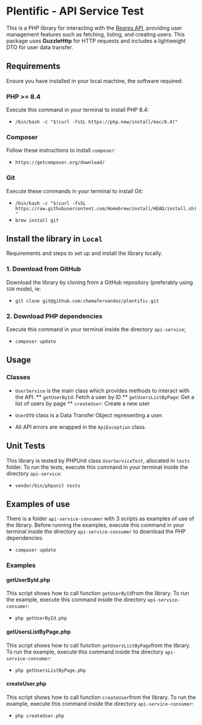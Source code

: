 # Plentific - API Service Test
This is a PHP library for interacting with the [Reqres API](https://reqres.in/), providing user management features such as fetching, listing, and creating users. This package uses **GuzzleHttp** for HTTP requests and includes a lightweight DTO for user data transfer.

## Requirements
Ensure you have installed in your local machine, the software required:

### PHP >= 8.4
Execute this command in your terminal to install PHP 8.4:
* `/bin/bash -c "$(curl -fsSL https://php.new/install/mac/8.4)"`

### Composer
Follow these instructions to install `composer`:
* `https://getcomposer.org/download/`

### Git
Execute these commands in your terminal to install Git:
* `/bin/bash -c "$(curl -fsSL https://raw.githubusercontent.com/Homebrew/install/HEAD/install.sh)"`
* `brew install git`

## Install the library in `Local`
Requirements and steps to set up and install the library locally.

### 1. Download from GitHub
Download the library by cloning from a GitHub repository (preferably using `SSH` mode), ie:
* `git clone git@github.com:chemafernandez/plentific.git`

### 2. Download PHP dependencies
Execute this command in your terminal inside the directory `api-service`;
* `composer update`

## Usage

### Classes
* `UserService` is the main class which provides methods to interact with the API.
** `getUserById`: Fetch a user by ID
** `getUsersListByPage`: Get a list of users by page
** `createUser`: Create a new user

* `UserDTO` class is a Data Transfer Object representing a user.

* All API errors are wrapped in the `ApiException` class.

## Unit Tests
This library is tested by PHPUnit class `UserServiceTest`, allocated in `tests` folder. To run the tests, execute this command in your terminal inside the directory `api-service`:
* `vendor/bin/phpunit tests`

## Examples of use
There is a folder `api-service-consumer` with 3 scripts as examples of use of the library. Before running the examples, execute this command in your terminal inside the directory `api-service-consumer` to download the PHP dependencies:
* `composer update`

### Examples

#### getUserById.php
This script shows how to call function `getUserById`from the library. To run the example, execute this command inside the directory `api-service-consumer`:
* `php getUserById.php`

#### getUsersListByPage.php
This script shows how to call function `getUsersListByPage`from the library. To run the example, execute this command inside the directory `api-service-consumer`:
* `php getUsersListByPage.php`

#### createUser.php
This script shows how to call function `createUser`from the library. To run the example, execute this command inside the directory `api-service-consumer`:
* `php createUser.php`
